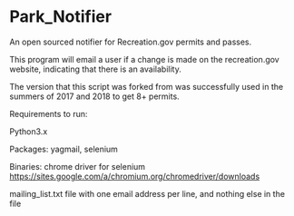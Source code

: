 # Park_Notifier
An open sourced notifier for Recreation.gov permits and passes.

This program will email a user if a change is made on the recreation.gov website, indicating that there is an availability.

The version that this script was forked from was successfully used in the summers of 2017 and 2018 to get 8+ permits.

Requirements to run:

Python3.x

Packages: yagmail, selenium

Binaries: chrome driver for selenium https://sites.google.com/a/chromium.org/chromedriver/downloads

mailing_list.txt file with one email address per line, and nothing else in the file
